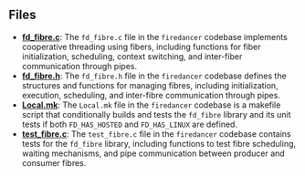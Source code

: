
## Files
- **[fd_fibre.c](fibre/fd_fibre.c.driver.md)**: The `fd_fibre.c` file in the `firedancer` codebase implements cooperative threading using fibers, including functions for fiber initialization, scheduling, context switching, and inter-fiber communication through pipes.
- **[fd_fibre.h](fibre/fd_fibre.h.driver.md)**: The `fd_fibre.h` file in the `firedancer` codebase defines the structures and functions for managing fibres, including initialization, execution, scheduling, and inter-fibre communication through pipes.
- **[Local.mk](fibre/Local.mk.driver.md)**: The `Local.mk` file in the `firedancer` codebase is a makefile script that conditionally builds and tests the `fd_fibre` library and its unit tests if both `FD_HAS_HOSTED` and `FD_HAS_LINUX` are defined.
- **[test_fibre.c](fibre/test_fibre.c.driver.md)**: The `test_fibre.c` file in the `firedancer` codebase contains tests for the `fd_fibre` library, including functions to test fibre scheduling, waiting mechanisms, and pipe communication between producer and consumer fibres.
